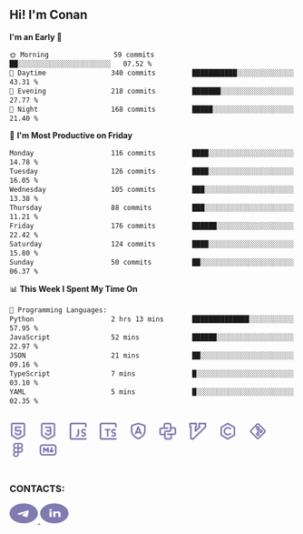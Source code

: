 ## Hi! I'm Conan

<!--START_SECTION:waka-->
**I'm an Early 🐤** 

```text
🌞 Morning                59 commits          ██░░░░░░░░░░░░░░░░░░░░░░░   07.52 % 
🌆 Daytime                340 commits         ███████████░░░░░░░░░░░░░░   43.31 % 
🌃 Evening                218 commits         ███████░░░░░░░░░░░░░░░░░░   27.77 % 
🌙 Night                  168 commits         █████░░░░░░░░░░░░░░░░░░░░   21.40 % 
```
📅 **I'm Most Productive on Friday** 

```text
Monday                   116 commits         ████░░░░░░░░░░░░░░░░░░░░░   14.78 % 
Tuesday                  126 commits         ████░░░░░░░░░░░░░░░░░░░░░   16.05 % 
Wednesday                105 commits         ███░░░░░░░░░░░░░░░░░░░░░░   13.38 % 
Thursday                 88 commits          ███░░░░░░░░░░░░░░░░░░░░░░   11.21 % 
Friday                   176 commits         ██████░░░░░░░░░░░░░░░░░░░   22.42 % 
Saturday                 124 commits         ████░░░░░░░░░░░░░░░░░░░░░   15.80 % 
Sunday                   50 commits          ██░░░░░░░░░░░░░░░░░░░░░░░   06.37 % 
```


📊 **This Week I Spent My Time On** 

```text
💬 Programming Languages: 
Python                   2 hrs 13 mins       ██████████████░░░░░░░░░░░   57.95 % 
JavaScript               52 mins             ██████░░░░░░░░░░░░░░░░░░░   22.97 % 
JSON                     21 mins             ██░░░░░░░░░░░░░░░░░░░░░░░   09.16 % 
TypeScript               7 mins              █░░░░░░░░░░░░░░░░░░░░░░░░   03.10 % 
YAML                     5 mins              █░░░░░░░░░░░░░░░░░░░░░░░░   02.35 % 
```


<!--END_SECTION:waka-->


<br>

<div align="left">
  <img src="icons/skills/html.svg" height="30" alt="html5"/>
  <img width="15"/>
  <img src="icons/skills/css.svg" height="30" alt="css"/>
    <img width="15"/>
  <img src="icons/skills/javascript.svg" height="30" alt="javascript"/>
  <img width="15"/>
  <img src="icons/skills/typescript.svg" height="30" alt="typescript"/>
  <img width="15"/>
  <img src="icons/skills/angular.svg" height="30" alt="angular"/>
  <img width="15"/>
  <img src="icons/skills/python.svg" height="30" alt="python"/>
  <img width="15"/>
  <img src="icons/skills/vim.svg" height="30" alt="vim"  />
  <img width="15"/>
  <img src="icons/skills/c.svg" height="30" alt="c"/>
  <img width="15"/>
  <img src="icons/skills/git.svg" height="30" alt="git"/>
  <img width="15"/>
  <img src="icons/skills/figma.svg" height="30" alt="figma"/>
  <img width="15"/>
  <img src="icons/skills/markdown.svg" height="30" alt="markdown"/>
</div>

<br>


### CONTACTS:

<div align="left">
  <a href="https://t.me/gkkconan">
    <img src="icons/contacts/telegram.svg" width="50" height="35" alt="telegram"/>
  </a>
  <a href="https://www.linkedin.com/in/gkkconan">
    <img src="icons/contacts/linkedin.svg" width="50" height="35" alt="linkedin"/>
  </a>
</div>

